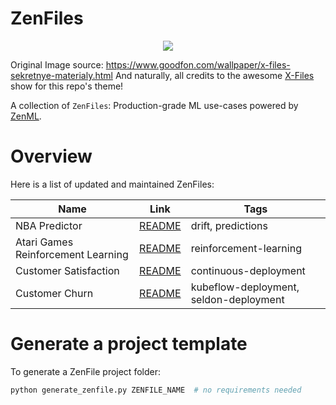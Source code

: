 # ZenFiles

<div align="center">
    <img src="_assets/zenfiles.png">
</div>

Original Image source: https://www.goodfon.com/wallpaper/x-files-sekretnye-materialy.html
And naturally, all credits to the awesome [X-Files](https://en.wikipedia.org/wiki/The_X-Files) show for this repo's theme!

A collection of `ZenFiles`: Production-grade ML use-cases powered by [ZenML](https://zenml.io/zenml-io/zenml).

# Overview

Here is a list of updated and maintained ZenFiles:

| Name                               | Link                            | Tags                                   |
| ---------------------------------- | ------------------------------- | -------------------------------------- |
| NBA Predictor                      | [README](nba-pipeline)          | drift, predictions                     |
| Atari Games Reinforcement Learning | [README](atari-game-play)       | reinforcement-learning                 |
| Customer Satisfaction              | [README](customer-satisfaction) | continuous-deployment                  |
| Customer Churn                     | [README](customer-churn)        | kubeflow-deployment, seldon-deployment |

# Generate a project template

To generate a ZenFile project folder:

```python
python generate_zenfile.py ZENFILE_NAME  # no requirements needed
```
